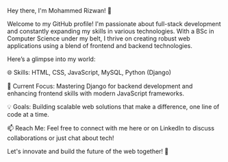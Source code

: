 
Hey there, I'm Mohammed Rizwan! 👋


Welcome to my GitHub profile! I'm passionate about full-stack development and constantly expanding my skills in various technologies. With a BSc in Computer Science under my belt, I thrive on creating robust web applications using a blend of frontend and backend technologies.


Here’s a glimpse into my world:


🌐 Skills: HTML, CSS, JavaScript, MySQL, Python (Django)

🚀 Current Focus: Mastering Django for backend development and enhancing frontend skills with modern JavaScript frameworks.

💡 Goals: Building scalable web solutions that make a difference, one line of code at a time.

📫 Reach Me: Feel free to connect with me here or on LinkedIn to discuss collaborations or just chat about tech!


Let's innovate and build the future of the web together! 🌟
